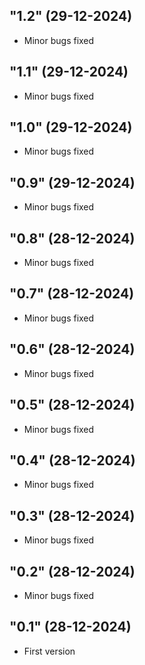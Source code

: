 ## "1.2" (29-12-2024)
- Minor bugs fixed
## "1.1" (29-12-2024)
- Minor bugs fixed
## "1.0" (29-12-2024)
- Minor bugs fixed
## "0.9" (29-12-2024)
- Minor bugs fixed
## "0.8" (28-12-2024)
- Minor bugs fixed
## "0.7" (28-12-2024)
- Minor bugs fixed
## "0.6" (28-12-2024)
- Minor bugs fixed
## "0.5" (28-12-2024)
- Minor bugs fixed
## "0.4" (28-12-2024)
- Minor bugs fixed
## "0.3" (28-12-2024)
- Minor bugs fixed
## "0.2" (28-12-2024)
- Minor bugs fixed
## "0.1" (28-12-2024)
- First version
